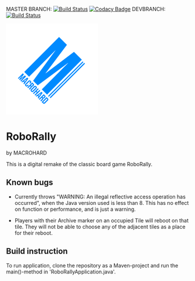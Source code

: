 MASTER BRANCH: [![Build Status](https://travis-ci.com/inf112-v20/Macrohard.svg?branch=master)](https://travis-ci.com/inf112-v20/Macrohard)
[![Codacy Badge](https://api.codacy.com/project/badge/Grade/57e91af805484fb6884c8b121e1843fd)](https://www.codacy.com/gh/inf112-v20/Macrohard?utm_source=github.com&amp;utm_medium=referral&amp;utm_content=inf112-v20/Macrohard&amp;utm_campaign=Badge_Grade)
DEVBRANCH: [![Build Status](https://travis-ci.com/inf112-v20/Macrohard.svg?branch=devbranch)](https://travis-ci.com/inf112-v20/Macrohard)

 ![MACROLOGO_TRANSPARENT](assets/logo/MACROLOGO_TRANSPARENT.png)
 
 # RoboRally 
by MACROHARD

This is a digital remake of the classic board game RoboRally.


## Known bugs
- Currently throws "WARNING: An illegal reflective access operation has occurred", 
when the Java version used is less than 8. This has no effect on function or performance, and is just a warning.

- Players with their Archive marker on an occupied Tile will reboot on that tile. They will not be able to
choose any of the adjacent tiles as a place for their reboot.

## Build instruction
To run application, clone the repository as a Maven-project and run the main()-method in 'RoboRallyApplication.java'.
